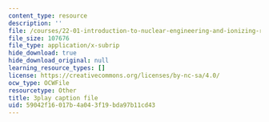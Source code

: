 ```yaml
---
content_type: resource
description: ''
file: /courses/22-01-introduction-to-nuclear-engineering-and-ionizing-radiation-fall-2016/59042f16017b4a043f19bda97b11cd43_HfRpkTG7Iow.srt
file_size: 107676
file_type: application/x-subrip
hide_download: true
hide_download_original: null
learning_resource_types: []
license: https://creativecommons.org/licenses/by-nc-sa/4.0/
ocw_type: OCWFile
resourcetype: Other
title: 3play caption file
uid: 59042f16-017b-4a04-3f19-bda97b11cd43
---
```

